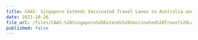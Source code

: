 ```yaml
---
title: CAAS- Singapore Extends Vaccinated Travel Lanes to Australia and Switzerland
date: 2021-10-26
file_url: /files/CAAS-%20Singapore%20Extends%20Vaccinated%20Travel%20Lanes%20to%20Australia%20and%20Switzerland_26%20Oct%202021.pdf
published: false
---
```

